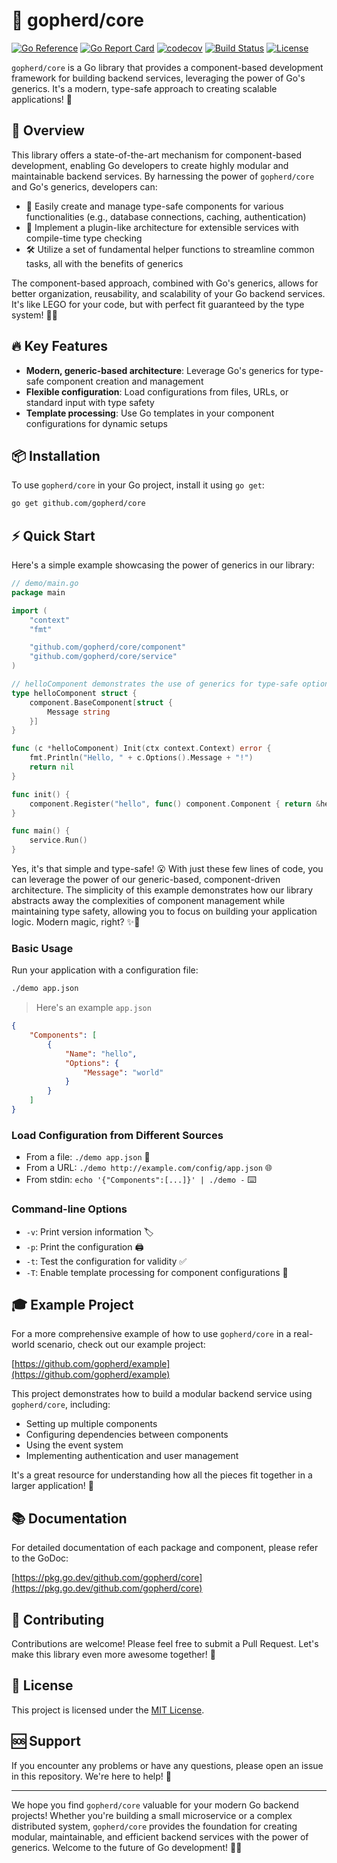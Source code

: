 # 🚀 gopherd/core

[![Go Reference](https://pkg.go.dev/badge/github.com/gopherd/core.svg)](https://pkg.go.dev/github.com/gopherd/core)
[![Go Report Card](https://goreportcard.com/badge/github.com/gopherd/core)](https://goreportcard.com/report/github.com/gopherd/core)
[![codecov](https://codecov.io/gh/gopherd/core/branch/main/graph/badge.svg)](https://codecov.io/gh/gopherd/core)
[![Build Status](https://github.com/gopherd/core/workflows/Go/badge.svg)](https://github.com/gopherd/core/actions)
[![License](https://img.shields.io/github/license/gopherd/core.svg)](https://github.com/gopherd/core/blob/main/LICENSE)

`gopherd/core` is a Go library that provides a component-based development framework for building backend services, leveraging the power of Go's generics. It's a modern, type-safe approach to creating scalable applications! 🌟

## 🌟 Overview

This library offers a state-of-the-art mechanism for component-based development, enabling Go developers to create highly modular and maintainable backend services. By harnessing the power of `gopherd/core` and Go's generics, developers can:

- 🧩 Easily create and manage type-safe components for various functionalities (e.g., database connections, caching, authentication)
- 🔌 Implement a plugin-like architecture for extensible services with compile-time type checking
- 🛠️ Utilize a set of fundamental helper functions to streamline common tasks, all with the benefits of generics

The component-based approach, combined with Go's generics, allows for better organization, reusability, and scalability of your Go backend services. It's like LEGO for your code, but with perfect fit guaranteed by the type system! 🧱✨

## 🔥 Key Features

- **Modern, generic-based architecture**: Leverage Go's generics for type-safe component creation and management
- **Flexible configuration**: Load configurations from files, URLs, or standard input with type safety
- **Template processing**: Use Go templates in your component configurations for dynamic setups

## 📦 Installation

To use `gopherd/core` in your Go project, install it using `go get`:

```bash
go get github.com/gopherd/core
```

## ⚡ Quick Start

Here's a simple example showcasing the power of generics in our library:

```go
// demo/main.go
package main

import (
	"context"
	"fmt"

	"github.com/gopherd/core/component"
	"github.com/gopherd/core/service"
)

// helloComponent demonstrates the use of generics for type-safe options.
type helloComponent struct {
	component.BaseComponent[struct {
		Message string
	}]
}

func (c *helloComponent) Init(ctx context.Context) error {
	fmt.Println("Hello, " + c.Options().Message + "!")
	return nil
}

func init() {
	component.Register("hello", func() component.Component { return &helloComponent{} })
}

func main() {
	service.Run()
}
```

Yes, it's that simple and type-safe! 😮 With just these few lines of code, you can leverage the power of our generic-based, component-driven architecture. The simplicity of this example demonstrates how our library abstracts away the complexities of component management while maintaining type safety, allowing you to focus on building your application logic. Modern magic, right? ✨🔮

### Basic Usage

Run your application with a configuration file:

```sh
./demo app.json
```

> Here's an example `app.json`

```json
{
	"Components": [
		{
			"Name": "hello",
			"Options": {
				"Message": "world"
			}
		}
	]
}
```

### Load Configuration from Different Sources

- From a file: `./demo app.json` 📄
- From a URL: `./demo http://example.com/config/app.json` 🌐
- From stdin: `echo '{"Components":[...]}' | ./demo -` ⌨️

### Command-line Options

- `-v`: Print version information 🏷️
- `-p`: Print the configuration 🖨️
- `-t`: Test the configuration for validity ✅
- `-T`: Enable template processing for component configurations 🧩

## 🎓 Example Project

For a more comprehensive example of how to use `gopherd/core` in a real-world scenario, check out our example project:

[https://github.com/gopherd/example](https://github.com/gopherd/example)

This project demonstrates how to build a modular backend service using `gopherd/core`, including:

- Setting up multiple components
- Configuring dependencies between components
- Using the event system
- Implementing authentication and user management

It's a great resource for understanding how all the pieces fit together in a larger application! 🧩

## 📚 Documentation

For detailed documentation of each package and component, please refer to the GoDoc:

[https://pkg.go.dev/github.com/gopherd/core](https://pkg.go.dev/github.com/gopherd/core)

## 👥 Contributing

Contributions are welcome! Please feel free to submit a Pull Request. Let's make this library even more awesome together! 🤝

## 📜 License

This project is licensed under the [MIT License](LICENSE).

## 🆘 Support

If you encounter any problems or have any questions, please open an issue in this repository. We're here to help! 💪

---

We hope you find `gopherd/core` valuable for your modern Go backend projects! Whether you're building a small microservice or a complex distributed system, `gopherd/core` provides the foundation for creating modular, maintainable, and efficient backend services with the power of generics. Welcome to the future of Go development! 🚀🎉